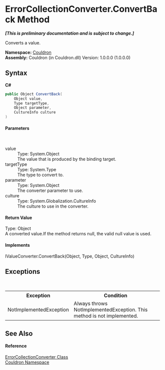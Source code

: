 # ErrorCollectionConverter.ConvertBack Method 
 _**\[This is preliminary documentation and is subject to change.\]**_

Converts a value.

**Namespace:**&nbsp;<a href="N_Couldron">Couldron</a><br />**Assembly:**&nbsp;Couldron (in Couldron.dll) Version: 1.0.0.0 (1.0.0.0)

## Syntax

**C#**<br />
``` C#
public Object ConvertBack(
	Object value,
	Type targetType,
	Object parameter,
	CultureInfo culture
)
```


#### Parameters
&nbsp;<dl><dt>value</dt><dd>Type: System.Object<br />The value that is produced by the binding target.</dd><dt>targetType</dt><dd>Type: System.Type<br />The type to convert to.</dd><dt>parameter</dt><dd>Type: System.Object<br />The converter parameter to use.</dd><dt>culture</dt><dd>Type: System.Globalization.CultureInfo<br />The culture to use in the converter.</dd></dl>

#### Return Value
Type: Object<br />A converted value.If the method returns null, the valid null value is used.

#### Implements
IValueConverter.ConvertBack(Object, Type, Object, CultureInfo)<br />

## Exceptions
&nbsp;<table><tr><th>Exception</th><th>Condition</th></tr><tr><td>NotImplementedException</td><td>Always throws NotImplementedException. This method is not implemented.</td></tr></table>

## See Also


#### Reference
<a href="T_Couldron_ErrorCollectionConverter">ErrorCollectionConverter Class</a><br /><a href="N_Couldron">Couldron Namespace</a><br />